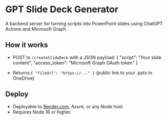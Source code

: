 # GPT Slide Deck Generator

A backend server for turning scripts into PowerPoint slides using ChatGPT Actions and Microsoft Graph.

## How it works

- POST to `/createSlideDeck` with a JSON payload:
{
"script": "Your slide content",
"access_token": "Microsoft Graph OAuth token"
}

- Returns:`{ "fileUrl": "https://..." }` (public link to your .pptx in OneDrive)

## Deploy

- Deployable to [Render.com](https://render.com), Azure, or any Node host.
- Requires Node 16 or higher.
